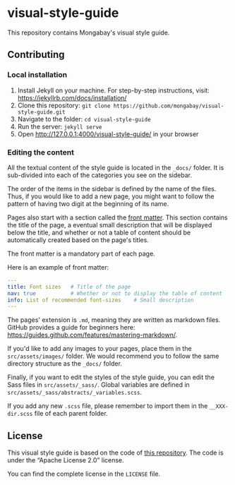 # visual-style-guide

This repository contains Mongabay's visual style guide.

## Contributing

### Local installation

1. Install Jekyll on your machine. For step-by-step instructions, visit: https://jekyllrb.com/docs/installation/
2. Clone this repository: `git clone https://github.com/mongabay/visual-style-guide.git`
3. Navigate to the folder: `cd visual-style-guide`
4. Run the server: `jekyll serve`
5. Open http://127.0.0.1:4000/visual-style-guide/ in your browser

### Editing the content

All the textual content of the style guide is located in the `_docs/` folder. It is sub-divided into each of the categories you see on the sidebar.

The order of the items in the sidebar is defined by the name of the files. Thus, if you would like to add a new page, you might want to follow the pattern of having two digit at the beginning of its name.

Pages also start with a section called the [front matter](https://jekyllrb.com/docs/front-matter/). This section contains the title of the page, a eventual small description that will be displayed below the title, and whether or not a table of content should be automatically created based on the page's titles.

The front matter is a mandatory part of each page.

Here is an example of front matter:
```yml
---
title: Font sizes 	# Title of the page
nav: true 			# Whether or not to display the table of content
info: List of recommended font-sizes	# Small description
---
```

The pages' extension is `.md`, meaning they are written as markdown files. GitHub provides a guide for beginners here: https://guides.github.com/features/mastering-markdown/.

If you'd like to add any images to your pages, place them in the `src/assets/images/` folder. We would recommend you to follow the same directory structure as the `_docs/` folder.

Finally, if you want to edit the styles of the style guide, you can edit the Sass files in `src/assets/_sass/`. Global variables are defined in `src/assets/_sass/abstracts/_variables.scss`.

If you add any new `.scss` file, please remember to import them in the `__XXX-dir.scss` file of each parent folder.

## License

This visual style guide is based on the code of [this repository](https://github.com/matthewelsom/jekyll-style-guide). The code is under the “Apache License 2.0” license.

You can find the complete license in the `LICENSE` file.
